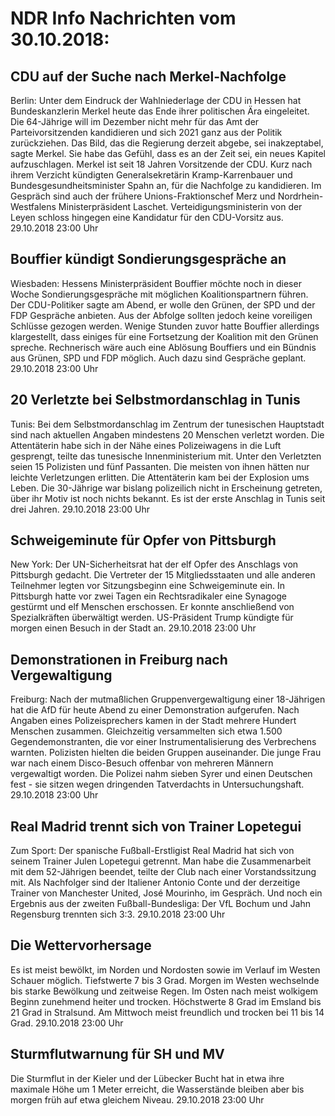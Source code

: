 # NDR Info Nachrichten vom 30.10.2018:


## CDU auf der Suche nach Merkel-Nachfolge
Berlin: Unter dem Eindruck der Wahlniederlage der CDU in Hessen hat Bundeskanzlerin Merkel heute das Ende ihrer politischen Ära eingeleitet. Die 64-Jährige will im Dezember nicht mehr für das Amt der Parteivorsitzenden kandidieren und sich 2021 ganz aus der Politik zurückziehen. Das Bild, das die Regierung derzeit abgebe, sei inakzeptabel, sagte Merkel. Sie habe das Gefühl, dass es an der Zeit sei, ein neues Kapitel aufzuschlagen. Merkel ist seit 18 Jahren Vorsitzende der CDU. Kurz nach ihrem Verzicht kündigten Generalsekretärin Kramp-Karrenbauer und Bundesgesundheitsminister Spahn an, für die Nachfolge zu kandidieren. Im Gespräch sind auch der frühere Unions-Fraktionschef Merz und Nordrhein-Westfalens Ministerpräsident Laschet. Verteidigungsministerin von der Leyen schloss hingegen eine Kandidatur für den CDU-Vorsitz aus. 29.10.2018 23:00 Uhr 

## Bouffier kündigt Sondierungsgespräche an
Wiesbaden: Hessens Ministerpräsident Bouffier möchte noch in dieser Woche Sondierungsgespräche mit möglichen Koalitionspartnern führen. Der CDU-Politiker sagte am Abend, er wolle den Grünen, der SPD und der FDP Gespräche anbieten. Aus der Abfolge sollten jedoch keine voreiligen Schlüsse gezogen werden. Wenige Stunden zuvor hatte Bouffier allerdings klargestellt, dass einiges für eine Fortsetzung der Koalition mit den Grünen spreche. Rechnerisch wäre auch eine Ablösung Bouffiers und ein Bündnis aus Grünen, SPD und FDP möglich. Auch dazu sind Gespräche geplant. 29.10.2018 23:00 Uhr 

## 20 Verletzte bei Selbstmordanschlag in Tunis
Tunis: Bei dem Selbstmordanschlag im Zentrum der tunesischen Hauptstadt sind nach aktuellen Angaben mindestens 20 Menschen verletzt worden. Die Attentäterin habe sich in der Nähe eines Polizeiwagens in die Luft gesprengt, teilte das tunesische Innenministerium mit. Unter den Verletzten seien 15 Polizisten und fünf Passanten. Die meisten von ihnen hätten nur leichte Verletzungen erlitten. Die Attentäterin kam bei der Explosion ums Leben. Die 30-Jährige war bislang polizeilich nicht in Erscheinung getreten, über ihr Motiv ist noch nichts bekannt. Es ist der erste Anschlag in Tunis seit drei Jahren. 29.10.2018 23:00 Uhr 

## Schweigeminute für Opfer von Pittsburgh
New York: Der UN-Sicherheitsrat hat der elf Opfer des Anschlags von Pittsburgh gedacht. Die Vertreter der 15 Mitgliedsstaaten und alle anderen Teilnehmer legten vor Sitzungsbeginn eine Schweigeminute ein. In Pittsburgh hatte vor zwei Tagen ein Rechtsradikaler eine Synagoge gestürmt und elf Menschen erschossen. Er konnte anschließend von Spezialkräften überwältigt werden. US-Präsident Trump kündigte für morgen einen Besuch in der Stadt an. 29.10.2018 23:00 Uhr 

## Demonstrationen in Freiburg nach Vergewaltigung
Freiburg: Nach der mutmaßlichen Gruppenvergewaltigung einer 18-Jährigen hat die AfD für heute Abend zu einer Demonstration aufgerufen. Nach Angaben eines Polizeisprechers kamen in der Stadt mehrere Hundert Menschen zusammen. Gleichzeitig versammelten sich etwa 1.500 Gegendemonstranten, die vor einer Instrumentalisierung des Verbrechens warnten. Polizisten hielten die beiden Gruppen auseinander. Die junge Frau war nach einem Disco-Besuch offenbar von mehreren Männern vergewaltigt worden. Die Polizei nahm sieben Syrer und einen Deutschen fest - sie sitzen wegen dringenden Tatverdachts in Untersuchungshaft. 29.10.2018 23:00 Uhr 

## Real Madrid trennt sich von Trainer Lopetegui
Zum Sport: Der spanische Fußball-Erstligist Real Madrid hat sich von seinem Trainer Julen Lopetegui getrennt. Man habe die Zusammenarbeit mit dem 52-Jährigen beendet, teilte der Club nach einer Vorstandssitzung mit. Als Nachfolger sind der Italiener Antonio Conte und der derzeitige Trainer von Manchester United, José Mourinho, im Gespräch. Und noch ein Ergebnis aus der zweiten Fußball-Bundesliga: Der VfL Bochum und Jahn Regensburg trennten sich 3:3. 29.10.2018 23:00 Uhr 

## Die Wettervorhersage
Es ist meist bewölkt, im Norden und Nordosten sowie im Verlauf im Westen Schauer möglich. Tiefstwerte 7 bis 3 Grad. Morgen im Westen wechselnde bis starke Bewölkung und zeitweise Regen. Im Osten nach meist wolkigem Beginn zunehmend heiter und trocken. Höchstwerte 8 Grad im Emsland bis 21 Grad in Stralsund. Am Mittwoch meist freundlich und trocken bei 11 bis 14 Grad. 29.10.2018 23:00 Uhr 

## Sturmflutwarnung für SH und MV
Die Sturmflut in der Kieler und der Lübecker Bucht hat in etwa ihre maximale Höhe um 1 Meter erreicht, die Wasserstände bleiben aber bis morgen früh auf etwa gleichem Niveau. 29.10.2018 23:00 Uhr 
